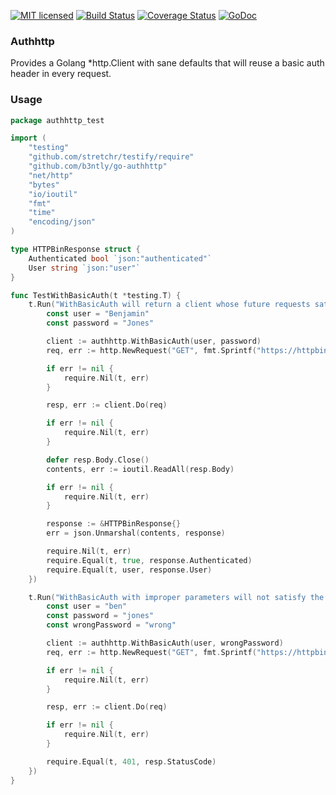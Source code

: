 [![MIT licensed](https://img.shields.io/badge/license-MIT-blue.svg)](https://raw.githubusercontent.com/b3ntly/go-authhttp/master/LICENSE.txt)
[![Build Status](https://travis-ci.org/b3ntly/go-authhttp.svg?branch=master)](https://travis-ci.org/b3ntly/go-authhttp) 
[![Coverage Status](https://coveralls.io/repos/github/b3ntly/go-authhttp/badge.svg?branch=master)](https://coveralls.io/github/b3ntly/go-authhttp?branch=master) 
[![GoDoc](https://godoc.org/github.com/b3ntly/go-authhttp?status.svg)](https://godoc.org/github.com/b3ntly/go-authhttp)

### Authhttp

Provides a Golang *http.Client with sane defaults that will reuse a basic auth header
in every request.

### Usage

```go 
package authhttp_test

import (
	"testing"
	"github.com/stretchr/testify/require"
	"github.com/b3ntly/go-authhttp"
	"net/http"
	"bytes"
	"io/ioutil"
	"fmt"
	"time"
	"encoding/json"
)

type HTTPBinResponse struct {
	Authenticated bool `json:"authenticated"`
	User string `json:"user"`
}

func TestWithBasicAuth(t *testing.T) {
	t.Run("WithBasicAuth will return a client whose future requests satisfy the Basic Auth spec", func(t *testing.T){
		const user = "Benjamin"
		const password = "Jones"

		client := authhttp.WithBasicAuth(user, password)
		req, err := http.NewRequest("GET", fmt.Sprintf("https://httpbin.org/basic-auth/%v/%v", user, password), bytes.NewReader([]byte("hello")))

		if err != nil {
			require.Nil(t, err)
		}

		resp, err := client.Do(req)

		if err != nil {
			require.Nil(t, err)
		}

		defer resp.Body.Close()
		contents, err := ioutil.ReadAll(resp.Body)

		if err != nil {
			require.Nil(t, err)
		}

		response := &HTTPBinResponse{}
		err = json.Unmarshal(contents, response)

		require.Nil(t, err)
		require.Equal(t, true, response.Authenticated)
		require.Equal(t, user, response.User)
	})

	t.Run("WithBasicAuth with improper parameters will not satisfy the Basic Auth spec", func(t *testing.T){
		const user = "ben"
		const password = "jones"
		const wrongPassword = "wrong"

		client := authhttp.WithBasicAuth(user, wrongPassword)
		req, err := http.NewRequest("GET", fmt.Sprintf("https://httpbin.org/basic-auth/%v/%v", user, password), bytes.NewReader([]byte("hello")))

		if err != nil {
			require.Nil(t, err)
		}

		resp, err := client.Do(req)

		if err != nil {
			require.Nil(t, err)
		}

		require.Equal(t, 401, resp.StatusCode)
	})
}
```
